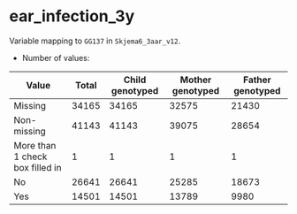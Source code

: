 # ear_infection_3y
Variable mapping to `GG137` in `Skjema6_3aar_v12`.
- Number of values:

| Value | Total | Child genotyped | Mother genotyped | Father genotyped |
| ----- | ----- | --------------- | ---------------- | ---------------- |
| Missing | 34165 | 34165 | 32575 | 21430 |
| Non-missing | 41143 | 41143 | 39075 | 28654 |
| More than 1 check box filled in | 1 | 1 | 1 |1 |
| No | 26641 | 26641 | 25285 |18673 |
| Yes | 14501 | 14501 | 13789 |9980 |



